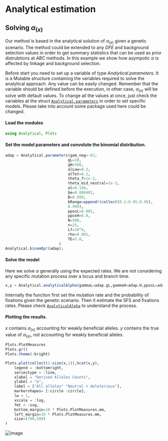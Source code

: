 # Analytical estimation
## Solving $\alpha_{(x)}$
Our method is based in the analytical solution of $\alpha_{(x)}$ given a genetic scenario. The method could be extended to any *DFE* and background selection values in order to get summary statistics that can be used as prior distrubtions at *ABC* methods. In this example we show how asympotic $\alpha$ is affected by linkage and background selection.

Before start you need to set up a variable of type *Analytical.parameters*. It is a Mutable structure containing the variables required to solve the analytical approach. Any value can be easily changed. Remember that the variable should be defined before the execution, in other case, $\alpha_{(x)}$ will be solve with default values. To change all the values at once, just check the variables at the struct [`Analytical.parameters`](@ref) in order to set specific models. Please take into account some package used here could be changed.

#### Load the modules
```julia
using Analytical, Plots
```

#### Set the model parameters and convolute the binomial distribution.
```julia
adap = Analytical.parameters(gam_neg=-83,
                            gL=10,
                            gH=500,
                            alLow=0.2,
                            alTot=0.2,
                            theta_f=1e-3,
                            theta_mid_neutral=1e-3,
                            al=0.184,
                            be=0.000402,
                            B=0.999,
                            bRange=append!(collect(0.2:0.05:0.95),
                            0.999),
                            pposL=0.001,
                            pposH=0.0,
                            N=500,
                            n=25,
                            Lf=10^6,
                            rho=0.001,
                            TE=5.0,
                        )
Analytical.binomOp!(adap);
```

#### Solve the model
Here we solve $\alpha$ generally using the expected rates. We are not considering any specific mutation process over a locus and branch time.

```julia
x,y = Analytical.analyticalAlpha(gammaL=adap.gL,gammaH=adap.H,pposL=adap.pposL,pposH=adap.pposH)
```

Internally the function first set the mutation rate and the probability of fixations given the genetic scenario. Then it estimate the SFS and fixations rates. Please check [`AnalyticalAlpha`](@ref) to understand the process.

#### Plotting the results.
$x$ contains $\alpha_{(x)}$ accounting for weakly beneficial alleles. $y$ contains the true value of $\alpha_{(x)}$, not accounting for weakly beneficial alleles.

```julia
Plots.PlotMeasures
Plots.gr()
Plots.theme(:bright)

Plots.plot(collect(1:size(x,1)),hcat(x,y),
    legend = :bottomright,
    seriestype = :line,
    xlabel = "Derived Alleles Counts",
    ylabel = "α",
    label = ["All alleles" "Neutral + deleterious"],
    markershapes= [:circle :circle],
    lw = 1,
    xscale = :log,
    fmt = :svg,
    bottom_margin=10 * Plots.PlotMeasures.mm,
    left_margin=10 * Plots.PlotMeasures.mm,
    size=(700,500)
)
```

![image](https://raw.githubusercontent.com/jmurga/Analytical.jl/master/docs/src/fig1.svg)
